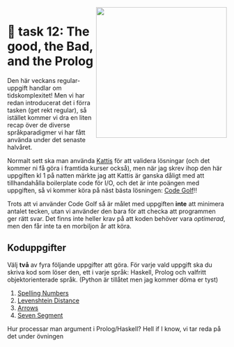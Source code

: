 <img src="https://media1.tenor.com/m/4Yodbhks-4AAAAAd/hit.gif" align="right" width="300" />

# 🍛 task 12: The good, the Bad, and the Prolog

Den här veckans regular-uppgift handlar om tidskomplexitet! Men vi har redan introducerat det i förra tasken (get rekt regular), så istället kommer vi dra en liten recap över de diverse språkparadigmer vi har fått använda under det senaste halvåret.

Normalt sett ska man använda [Kattis](https://open.kattis.com/) för att validera lösningar (och det kommer ni få göra i framtida kurser också), men när jag skrev ihop den här uppgiften kl 1 på natten märkte jag att Kattis är ganska dåligt med att tillhandahålla boilerplate code för I/O, och det är inte poängen med uppgiften, så vi kommer köra på näst bästa lösningen: [Code Golf](https://code.golf/)!!

Trots att vi använder Code Golf så är målet med uppgiften **inte** att minimera antalet tecken, utan vi använder den bara för att checka att programmen ger rätt svar. Det finns inte heller krav på att koden behöver vara *optimerad*, men den får inte ta en morbiljon år att köra.

## Koduppgifter

Välj **två** av fyra följande uppgifter att göra. För varje vald uppgift ska du skriva kod som löser den, ett i varje språk: Haskell, Prolog och valfritt objektorienterade språk. (Python är tillåtet men jag kommer döma er tyst)

1. [Spelling Numbers](https://code.golf/spelling-numbers)
2. [Levenshtein Distance](https://code.golf/levenshtein-distance)
3. [Arrows](https://code.golf/arrows)
4. [Seven Segment](https://code.golf/seven-segment)

Hur processar man argument i Prolog/Haskell? Hell if I know, vi tar reda på det under övningen